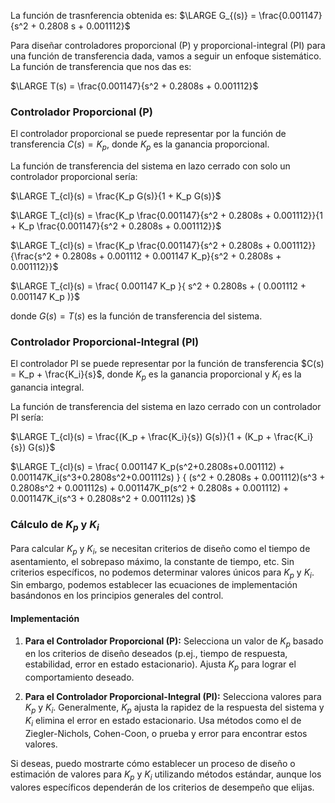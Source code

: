 La función de trasnferencia obtenida es:
$\LARGE G_{(s)} = \frac{0.001147}{s^2 + 0.2808 s + 0.001112}$


Para diseñar controladores proporcional (P) y proporcional-integral (PI) para una función de transferencia dada, vamos a seguir un enfoque sistemático. La función de transferencia que nos das es:

$\LARGE T(s) = \frac{0.001147}{s^2 + 0.2808s + 0.001112}$

### Controlador Proporcional (P)

El controlador proporcional se puede representar por la función de transferencia $C(s) = K_p$, donde $K_p$ es la ganancia proporcional.

La función de transferencia del sistema en lazo cerrado con solo un controlador proporcional sería:

$\LARGE T_{cl}(s) = \frac{K_p G(s)}{1 + K_p  G(s)}$

$\LARGE T_{cl}(s) =  \frac{K_p \frac{0.001147}{s^2 + 0.2808s + 0.001112}}{1 + K_p \frac{0.001147}{s^2 + 0.2808s + 0.001112}}$

$\LARGE T_{cl}(s) =  \frac{K_p \frac{0.001147}{s^2 + 0.2808s + 0.001112}}{\frac{s^2 + 0.2808s + 0.001112 + 0.001147 K_p}{s^2 + 0.2808s + 0.001112}}$

$\LARGE T_{cl}(s) =  \frac{ 0.001147 K_p }{ s^2 + 0.2808s + ( 0.001112 + 0.001147 K_p )}$

donde $G(s) = T(s)$ es la función de transferencia del sistema.

### Controlador Proporcional-Integral (PI)

El controlador PI se puede representar por la función de transferencia $C(s) = K_p + \frac{K_i}{s}$, donde $K_p$ es la ganancia proporcional y $K_i$ es la ganancia integral.

La función de transferencia del sistema en lazo cerrado con un controlador PI sería:

$\LARGE T_{cl}(s) = \frac{(K_p + \frac{K_i}{s})  G(s)}{1 + (K_p + \frac{K_i}{s})  G(s)}$

$\LARGE T_{cl}(s) = \frac{ 0.001147 K_p(s^2+0.2808s+0.001112) + 0.001147K_i(s^3+0.2808s^2+0.001112s) } { (s^2 + 0.2808s + 0.001112)(s^3 + 0.2808s^2 + 0.001112s) + 0.001147K_p(s^2 + 0.2808s +  0.001112) + 0.001147K_i(s^3 + 0.2808s^2 + 0.001112s) }$

### Cálculo de $K_p$ y $K_i$

Para calcular $K_p$ y $K_i$, se necesitan criterios de diseño como el tiempo de asentamiento, el sobrepaso máximo, la constante de tiempo, etc. Sin criterios específicos, no podemos determinar valores únicos para $K_p$ y $K_i$. Sin embargo, podemos establecer las ecuaciones de implementación basándonos en los principios generales del control.

#### Implementación

1. **Para el Controlador Proporcional (P):** Selecciona un valor de $K_p$ basado en los criterios de diseño deseados (p.ej., tiempo de respuesta, estabilidad, error en estado estacionario). Ajusta $K_p$ para lograr el comportamiento deseado.

2. **Para el Controlador Proporcional-Integral (PI):** Selecciona valores para $K_p$ y $K_i$. Generalmente, $K_p$ ajusta la rapidez de la respuesta del sistema y $K_i$ elimina el error en estado estacionario. Usa métodos como el de Ziegler-Nichols, Cohen-Coon, o prueba y error para encontrar estos valores.

Si deseas, puedo mostrarte cómo establecer un proceso de diseño o estimación de valores para $K_p$ y $K_i$ utilizando métodos estándar, aunque los valores específicos dependerán de los criterios de desempeño que elijas.
